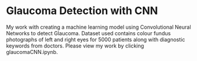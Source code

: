 # Glaucoma Detection with CNN

My work with creating a machine learning model using Convolutional Neural Networks to detect Glaucoma. Dataset used contains colour fundus photographs of left and right eyes for 5000 patients along with diagnostic keywords from doctors. Please view my work by clicking glaucomaCNN.ipynb. 
